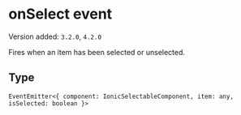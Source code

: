 # onSelect event

Version added: `3.2.0`, `4.2.0`

Fires when an item has been selected or unselected.

## Type

`EventEmitter<{ component: IonicSelectableComponent, item: any, isSelected: boolean }>`
